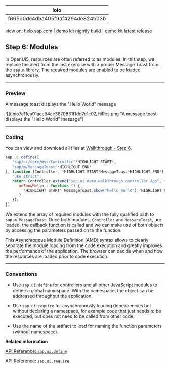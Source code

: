 | loio |
| -----|
| f665d0de4dba405f9af4294de824b03b |

<div id="loio">

view on: [help.sap.com](https://help.sap.com/viewer/DRAFT/3237636b137e43519a20ad5513c49ccb/latest/en-US/f665d0de4dba405f9af4294de824b03b.html) | [demo kit nightly build](https://openui5nightly.hana.ondemand.com/#/topic/f665d0de4dba405f9af4294de824b03b) | [demo kit latest release](https://openui5.hana.ondemand.com/#/topic/f665d0de4dba405f9af4294de824b03b)</div>
<!-- loiof665d0de4dba405f9af4294de824b03b -->

## Step 6: Modules

In OpenUI5, resources are often referred to as modules. In this step, we replace the alert from the last exercise with a proper Message Toast from the `sap.m` library. The required modules are enabled to be loaded asynchronously.

***

### Preview

   
  
A message toast displays the "Hello World" message<a name="loiof665d0de4dba405f9af4294de824b03b__fig_r1j_pst_mr"/>

 ![](loio7c11ea91acc94ac3870831f1dd7c1c07_HiRes.png "A message toast displays the "Hello World" message") 

***

### Coding

You can view and download all files at [Walkthrough - Step 6](https://openui5.hana.ondemand.com/explored.html#/sample/sap.m.tutorial.walkthrough.06/preview).

``` js
sap.ui.define([
   "sap/ui/core/mvc/Controller"*HIGHLIGHT START*,
   "sap/m/MessageToast"*HIGHLIGHT END*
], function (Controller, *HIGHLIGHT START*MessageToast*HIGHLIGHT END*) {
   "use strict";
   return Controller.extend("sap.ui.demo.walkthrough.controller.App", {
      onShowHello : function () {
        *HIGHLIGHT START* MessageToast.show("Hello World");*HIGHLIGHT END*
      }
   });
});
```

We extend the array of required modules with the fully qualified path to `sap.m.MessageToast`. Once both modules, `Controller` and `MessageToast`, are loaded, the callback function is called and we can make use of both objects by accessing the parameters passed on to the function.

This Asynchronous Module Definition \(AMD\) syntax allows to clearly separate the module loading from the code execution and greatly improves the performance of the application. The browser can decide when and how the resources are loaded prior to code execution.

***

### Conventions

-   Use `sap.ui.define` for controllers and all other JavaScript modules to define a global namespace. With the namespace, the object can be addressed throughout the application.

-   Use `sap.ui.require` for asynchronously loading dependencies but without declaring a namespace, for example code that just needs to be executed, but does not need to be called from other code.

-   Use the name of the artifact to load for naming the function parameters \(without namespace\).


**Related information**  


[API Reference: `sap.ui.define`](https://openui5.hana.ondemand.com/#/api/sap.ui/methods/sap.ui.define)

[API Reference: `sap.ui.require`](https://openui5.hana.ondemand.com/#/api/sap.ui/methods/sap.ui.require)


